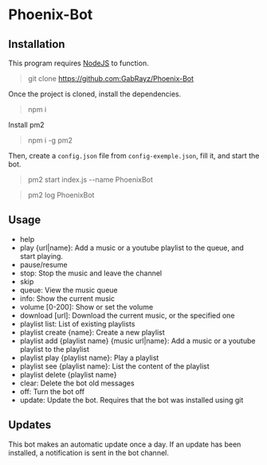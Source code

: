 # Phoenix-Bot

## Installation
This program requires [NodeJS](https://nodejs.org/en/) to function.
> git clone https://github.com:GabRayz/Phoenix-Bot

Once the project is cloned, install the dependencies.
> npm i

Install pm2
> npm i -g pm2

Then, create a `config.json` file from `config-exemple.json`, fill it, and start the bot.
> pm2 start index.js --name PhoenixBot

> pm2 log PhoenixBot

## Usage
* help
* play {url|name}: Add a music or a youtube playlist to the queue, and start playing.
* pause/resume
* stop: Stop the music and leave the channel
* skip
* queue: View the music queue
* info: Show the current music
* volume [0-200]: Show or set the volume
* download [url]: Download the current music, or the specified one
* playlist list: List of existing playlists
* playlist create {name}: Create a new playlist
* playlist add {playlist name} {music url|name}: Add a music or a youtube playlist to the playlist
* playlist play {playlist name}: Play a playlist
* playlist see {playlist name}: List the content of the playlist
* playlist delete {playlist name}
* clear: Delete the bot old messages
* off: Turn the bot off
* update: Update the bot. Requires that the bot was installed using git

## Updates
This bot makes an automatic update once a day. If an update has been installed, a notification is sent in the bot channel.

